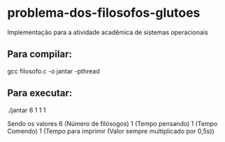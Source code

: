 # problema-dos-filosofos-glutoes
Implementação para a atividade acadêmica de sistemas operacionais


## Para compilar: 
gcc filosofo.c -o jantar -pthread

## Para executar:
./jantar 6 1 1 1

Sendo os valores 6 (Número de filósogos) 1 (Tempo pensando) 1 (Tempo Comendo) 1 (Tempo para imprimir (Valor sempre multiplicado por 0,5s))